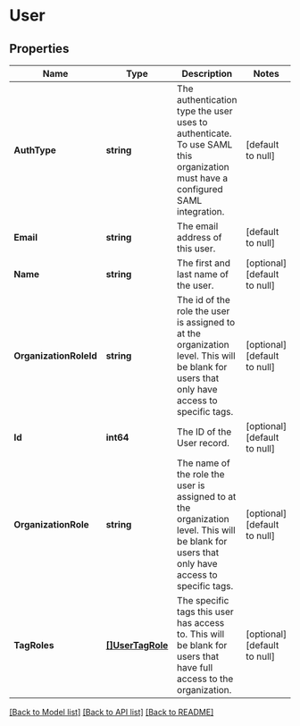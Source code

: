 # User

## Properties
Name | Type | Description | Notes
------------ | ------------- | ------------- | -------------
**AuthType** | **string** | The authentication type the user uses to authenticate. To use SAML this organization must have a configured SAML integration. | [default to null]
**Email** | **string** | The email address of this user. | [default to null]
**Name** | **string** | The first and last name of the user. | [optional] [default to null]
**OrganizationRoleId** | **string** | The id of the role the user is assigned to at the organization level. This will be blank for users that only have access to specific tags. | [optional] [default to null]
**Id** | **int64** | The ID of the User record. | [optional] [default to null]
**OrganizationRole** | **string** | The name of the role the user is assigned to at the organization level. This will be blank for users that only have access to specific tags. | [optional] [default to null]
**TagRoles** | [**[]UserTagRole**](UserTagRole.md) | The specific tags this user has access to. This will be blank for users that have full access to the organization. | [optional] [default to null]

[[Back to Model list]](../README.md#documentation-for-models) [[Back to API list]](../README.md#documentation-for-api-endpoints) [[Back to README]](../README.md)


